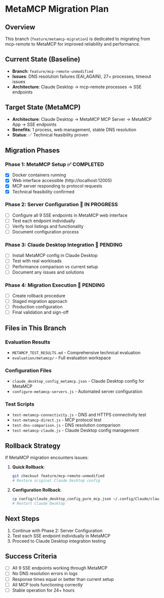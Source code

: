 # MetaMCP Migration Plan

## Overview
This branch (`feature/metamcp-migration`) is dedicated to migrating from mcp-remote to MetaMCP for improved reliability and performance.

## Current State (Baseline)
- **Branch**: `feature/mcp-remote-unmodified` 
- **Issues**: DNS resolution failures (EAI_AGAIN), 27+ processes, timeout issues
- **Architecture**: Claude Desktop → mcp-remote processes → SSE endpoints

## Target State (MetaMCP)
- **Architecture**: Claude Desktop → MetaMCP MCP Server → MetaMCP App → SSE endpoints
- **Benefits**: 1 process, web management, stable DNS resolution
- **Status**: ✅ Technical feasibility proven

## Migration Phases

### Phase 1: MetaMCP Setup ✅ COMPLETED
- [x] Docker containers running
- [x] Web interface accessible (http://localhost:12005)
- [x] MCP server responding to protocol requests
- [x] Technical feasibility confirmed

### Phase 2: Server Configuration 🔄 IN PROGRESS
- [ ] Configure all 9 SSE endpoints in MetaMCP web interface
- [ ] Test each endpoint individually
- [ ] Verify tool listings and functionality
- [ ] Document configuration process

### Phase 3: Claude Desktop Integration 🔄 PENDING
- [ ] Install MetaMCP config in Claude Desktop
- [ ] Test with real workloads
- [ ] Performance comparison vs current setup
- [ ] Document any issues and solutions

### Phase 4: Migration Execution 🔄 PENDING
- [ ] Create rollback procedure
- [ ] Staged migration approach
- [ ] Production configuration
- [ ] Final validation and sign-off

## Files in This Branch

### Evaluation Results
- `METAMCP_TEST_RESULTS.md` - Comprehensive technical evaluation
- `evaluation/metamcp/` - Full evaluation workspace

### Configuration Files
- `claude_desktop_config_metamcp.json` - Claude Desktop config for MetaMCP
- `configure-metamcp-servers.js` - Automated server configuration

### Test Scripts
- `test-metamcp-connectivity.js` - DNS and HTTPS connectivity test
- `test-metamcp-direct.js` - MCP protocol test  
- `test-dns-comparison.js` - DNS resolution comparison
- `test-metamcp-claude.js` - Claude Desktop config management

## Rollback Strategy
If MetaMCP migration encounters issues:

1. **Quick Rollback**: 
   ```bash
   git checkout feature/mcp-remote-unmodified
   # Restore original Claude Desktop config
   ```

2. **Configuration Rollback**:
   ```bash
   cp config/claude_desktop_config_pure_mcp.json ~/.config/Claude/claude_desktop_config.json
   # Restart Claude Desktop
   ```

## Next Steps
1. Continue with Phase 2: Server Configuration
2. Test each SSE endpoint individually in MetaMCP
3. Proceed to Claude Desktop integration testing

## Success Criteria
- [ ] All 9 SSE endpoints working through MetaMCP
- [ ] No DNS resolution errors in logs
- [ ] Response times equal or better than current setup
- [ ] All MCP tools functioning correctly
- [ ] Stable operation for 24+ hours